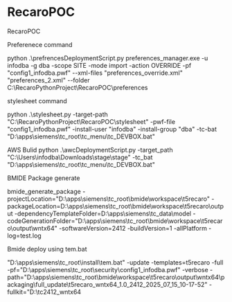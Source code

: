# RecaroPOC

RecaroPOC

Preferenece command

python .\\prefrencesDeploymentScript.py preferences_manager.exe -u infodba -g dba -scope SITE -mode import -action OVERRIDE -pf "config1_infodba.pwf" --xml-files "preferences_override.xml" "preferences_2.xml" --folder C:\RecaroPythonProject\RecaroPOC\preferences

stylesheet command

python .\stylesheet.py -target-path "C:\RecaroPythonProject\RecaroPOC\stylesheet" -pwf-file "config1_infodba.pwf" -install-user "infodba" -install-group "dba" -tc-bat "D:\apps\siemens\tc_root\tc_menu\tc_DEVBOX.bat"


AWS Bulid
 python .\awcDeploymentScript.py -target_path "C:\Users\infodba\Downloads\stage\stage" -tc_bat "D:\apps\siemens\tc_root\tc_menu\tc_DEVBOX.bat"


BMIDE Package generate 

 bmide_generate_package
-projectLocation="D:\apps\siemens\tc_root\bmide\workspace\t5recaro"
-packageLocation=D:\apps\siemens\tc_root\bmide\workspace\t5recaro\output
-dependencyTemplateFolder=D:\apps\siemens\tc_data\model
-codeGenerationFolder="D:\apps\siemens\tc_root\bmide\workspace\t5recaro\output\wntx64"
-softwareVersion=2412
-buildVersion=1
-allPlatform
-log=test.log



Bmide deploy using tem.bat
 
"D:\apps\siemens\tc_root\install\tem.bat" -update -templates=t5recaro -full -pf="D:\apps\siemens\tc_root\security\config1_infodba.pwf" -verbose -path="D:\apps\siemens\tc_root\bmide\workspace\t5recaro\output\wntx64\packaging\full_update\t5recaro_wntx64_1.0_2412_2025_07_15_10-17-52" -fullkit="D:\tc2412_wntx64
